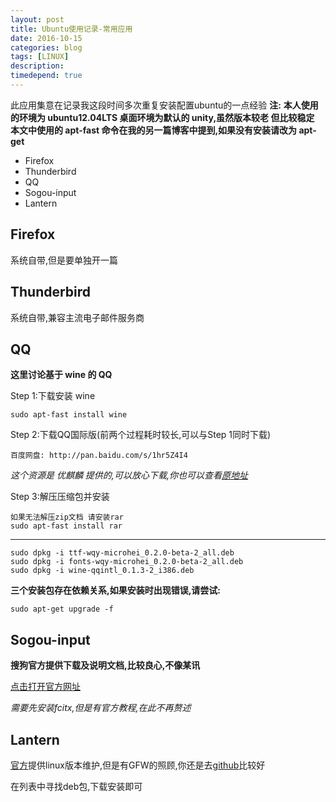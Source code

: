 ```yaml
---
layout: post
title: Ubuntu使用记录-常用应用
date: 2016-10-15
categories: blog
tags: [LINUX]
description: 
timedepend: true
---
```


此应用集意在记录我这段时间多次重复安装配置ubuntu的一点经验
**注:**
**本人使用的环境为 ubuntu12.04LTS 桌面环境为默认的 unity,虽然版本较老 但比较稳定**
**本文中使用的 apt-fast 命令在我的另一篇博客中提到,如果没有安装请改为 apt-get**

- Firefox
- Thunderbird
- QQ
- Sogou-input
- Lantern

## Firefox

系统自带,但是要单独开一篇

## Thunderbird

系统自带,兼容主流电子邮件服务商

## QQ

**这里讨论基于 wine 的 QQ**

Step 1:下载安装 wine

	sudo apt-fast install wine

Step 2:下载QQ国际版(前两个过程耗时较长,可以与Step 1同时下载)

	百度网盘: http://pan.baidu.com/s/1hr5Z4I4

*这个资源是 优麒麟 提供的,可以放心下载,你也可以查看[原地址](http://www.ubuntukylin.com/application/show.php?lang=cn&id=279)*

Step 3:解压压缩包并安装

	如果无法解压zip文档 请安装rar
	sudo apt-fast install rar

***

	sudo dpkg -i ttf-wqy-microhei_0.2.0-beta-2_all.deb
	sudo dpkg -i fonts-wqy-microhei_0.2.0-beta-2_all.deb
	sudo dpkg -i wine-qqintl_0.1.3-2_i386.deb

**三个安装包存在依赖关系,如果安装时出现错误,请尝试:**

	sudo apt-get upgrade -f

## Sogou-input

**搜狗官方提供下载及说明文档,比较良心,不像某讯**

[点击打开官方网址](http://pinyin.sogou.com/linux/?r=pinyin)

*需要先安装fcitx,但是有官方教程,在此不再赘述*

## Lantern

[官方](https://GetLantern.org/)提供linux版本维护,但是有GFW的照顾,你还是去[github](https://github.com/getlantern/lantern-binaries)比较好

在列表中寻找deb包,下载安装即可
